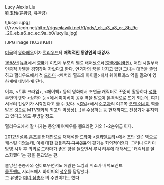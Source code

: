 Lucy Alexis Liu  
劉玉玲(류위링, 유옥령)  

![lucyliu.jpg](//rv.wkcdn.net/http://rigvedawiki.net/r1/pds/_eb_a3_a8_ec_8b_9c
_20_eb_a6_ac_ec_9a_b0/lucyliu.jpg)

[JPG image (10.38 KB)]

[미국](%EB%AF%B8%EA%B5%AD.md)의
[영화](%EC%98%81%ED%99%94.md)[배우](%EB%B0%B0%EC%9A%B0.md)이자
[헐리우드](%ED%97%90%EB%A6%AC%EC%9A%B0%EB%93%9C.md)의 **매력적인 동양인의 대명사.**

[1968년](1968%EB%85%84.md) [뉴욕](%EB%89%B4%EC%9A%95.md)에서
[중국](%EC%A4%91%EA%B5%AD.md)계 이민자 부모의 딸로 태어났으며([중국계미국인](%EC%A4%91%EA%B5%AD%EA%B3%84%20%EB%AF%B8%EA%B5%AD%EC%9D%B8.md)), 어린
시절부터 인종적 차별을 경험하며 자랐다고 한다. 연기자의 꿈을 가지고 있던 그녀는 대학을 졸업하고 헐리우드에서 첫
[드라마](%EB%93%9C%EB%9D%BC%EB%A7%88.md) <베버리 힐즈의 아이들>에서 웨이트레스 역을 맡으며 영화계에
데뷔하게 된다.

이후, <트루 크라임>, <페이백> 등의 영화에서 조연급 캐릭터로 꾸준히 활동하다 [성룡](%EC%84%B1%EB%A3%A1.md)
주연의 영화 <상하이 눈>에서 페이베이 공주 역을 맡으며 본격적으로 뜨게 되는데, 여기서부터 전성기가 시작된다고 볼 수 있다.
<[킬빌](%ED%82%AC%EB%B9%8C.md)>에서 [야쿠자](%EC%95%BC%EC%BF%A0%EC%9E%90.md)의
여두목 [오렌 이시이](%EC%98%A4%EB%A0%8C%20%EC%9D%B4%EC%8B%9C%EC%9D%B4.md) 역을 맡은 것으로
MTV영화제 최고의 악당상(…)을 수상하는 등 현재까지도 전성기가 유지되고 있다고 봐도 무방할 정도.

헐리우드에서 잘 나가는 동양계 여배우를 뽑으라면 거의 1~2순위급 이다.

2012년 [셜록 홈즈](%EC%85%9C%EB%A1%9D%20%ED%99%88%EC%A6%88.md)를 현대판으로 재해석한
[드라마](%EB%93%9C%EB%9D%BC%EB%A7%88.md)
<[엘리멘트리](%EC%97%98%EB%A6%AC%EB%A9%98%ED%8A%B8%EB%A6%AC.md)>에서 조안 왓슨 역으로 캐스팅
되었는데, 이에 대한 팬들<del>특히 디씨인들</del>의 평가는 회의적이었다. 그러나 드라마 방영 시작 후 의외로 드라마가 좋은 평을
들으면서 루시 리우에 대해서도 '캐릭터를 잘 소화했다'는 평을 듣고있는 편.

똘망한 눈동자와 신비로우면서도 해맑은 느낌의 미소가 매력포인트.  
[쿵푸팬더](%EC%BF%B5%ED%91%B8%ED%8C%AC%EB%8D%94.md) 시리즈에서 바이퍼의
[성우](%EC%84%B1%EC%9A%B0.md)를 담당했다.  
그 유명한 [미녀 삼총사](%EB%AF%B8%EB%85%80%20%EC%82%BC%EC%B4%9D%EC%82%AC.md) 의 주연이기도
했다

